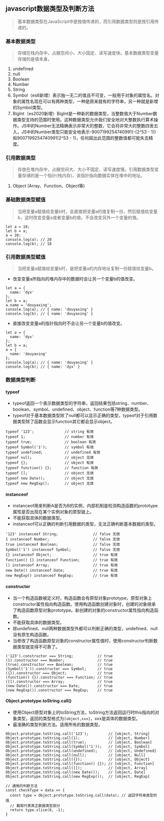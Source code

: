 ## javascript数据类型及判断方法
> 基本数据类型在JavaScript中是按值传递的，而引用数据类型则是按引用传递的。

### 基本数据类型
> 存储在栈内存中，占据空间小、大小固定、读写速度快。基本数据类型变量存储的是值本身。

1. undefined
2. null
3. Boolean
4. Number
5. String
6. Symbol（es6新增）表示独一无二的值且不可变，一般用于对象的属性名。对象的属性名现在可以有两种类型，一种是原来就有的字符串，另一种就是新增的Symbol类型。
7. BigInt（es2020新增）BigInt是一种新的数据类型，当整数值大于Number数据类型支持的范围时使用。这种数据类型允许我们安全地对大整数执行算术操作。JS中的Number无法精确表示非常大的整数，它会将非常大的整数四舍五入，JS中的Number类型只能安全地表示-9007199254740991(-(2^53 - 1))和9007199254740991(2^53 - 1)，任何超出此范围的整数值都可能失去精度。
### 引用数据类型
> 存放在堆内存中，占据空间大、大小不固定、读写速度慢。引用数据类型变量存储的是一个指针(栈内存)，该指针指向数据实体在堆中的地址。

1. Object (Array、Function、Object等)
### 基础数据类型赋值
> 当把变量a赋值给变量b时，会直接把变量a的值复制一份，然后赋值给变量b，这时改变变量a或者变量b的值，不会改变另外一个变量的值。

```
let a = 18;
let b = a;
a = 20;
console.log(a); // 20
console.log(b); // 18
```
### 引用数据类型赋值
> 当把变量a赋值给变量b时，是把变量a的内存地址复制一份赋值给变量b。

- 改变变量a所指向的堆内存中的数据时会让另一个变量b的值改变。
```
let a = {
  name: 'dyx'
};
let b = a;
a.name = 'douyaxing';
console.log(a); // { name: 'douyaxing' }
console.log(b); // { name: 'douyaxing' }
```
- 直接改变变量a的指针指向时不会让另一个变量b的值改变。
```
let a = {
  name: 'dyx'
};
let b = a;
a = {
  name: 'douyaxing'
};
console.log(a); // { name: 'douyaxing' }
console.log(b); // { name: 'dyx' }
```
### 数据类型判断
#### typeof
- typeof返回一个表示数据类型的字符串，返回结果包括string、number、boolean、symbol、undefined、object、function等7种数据类型。
- typeof对于基本数据类型除了null都可以显示正确的类型，typeof对于引用数据类型除了函数会显示function其它都会显示object。
```
typeof '123';              // string 有效
typeof 1;                  // number 有效
typeof true;               // boolean 有效
typeof Symbol('1');        // symbol 有效
typeof undefined;          // undefined 有效
typeof null;               // object 无效
typeof {};                 // object 有效
typeof function() {};      // function 有效
typeof [];                 // object 无效
typeof new Date();         // object 无效
typeof new RegExp();       // object 无效
```
#### instanceof
- instanceof用来判断A是否为B的实例，内部机制是检测构造函数的prototype属性是否出现在某个实例对象的原型链上。
- 不能获取具体的数据类型。
- instanceof可以正确的判断引用数据的类型，无法正确判断基本数据的类型。
```
'123' instanceof String;                // false 无效
1 instanceof Number;                    // false 无效
true instanceof Boolean;                // false 无效
Symbol('1') instanceof Symbol;          // false 无效
{} instanceof Object;                   // true 有效
function() {} instanceof Function;      // true 有效
[] instanceof Array;                    // true 有效
new Date() instanceof Date;             // true 有效
new RegExp() instanceof RegExp;         // true 有效
```
#### constructor
- 当一个构造函数被定义时，构造函数会有原型对象prototype，原型对象上constructor属性指向构造函数。使用构造函数创建对象时，创建的对象继承了构造函数原型对象prototype。新创建的对象的constructor属性指向构造函数。
- 不能获取具体的数据类型。
- 除undefined、null两种数据类型外都可以判断正确的类型，undefined、null没有原生构造函数。
- 当修改了构造函数原型对象的constructor属性值时，使用constructor判断数据类型就变得不可靠了。
```
('123').constructor === String;           // true
(1).constructor === Number;               // true
(true).constructor === Boolean;           // true
(Symbol('1')).constructor === Symbol;     // true            
({}).constructor === Object;              // true 
(function() {}).constructor === Function; // true 
([]).constructor === Array;               // true 
(new Date()).constructor === Date;        // true 
(new RegExp()).constructor === RegExp;    // true 
```
#### Object.prototype.toString.call()
- 使用Object原型对象上的toString方法，toString方法返回运行时this指向的对象类型，返回的类型格式为`[object,xxx]`，xxx是具体的数据类型。
- 最准确的类型判断方法。适用所有的数据类型。
```
Object.prototype.toString.call('123');         // [object, String]
Object.prototype.toString.call(1);             // [object, Number]
Object.prototype.toString.call(true);          // [object, Boolean]
Object.prototype.toString.call(Symbol('1'));   // [object, Symbol]
Object.prototype.toString.call(undefined);     // [object, Undefined]
Object.prototype.toString.call(null);          // [object, Null]
Object.prototype.toString.call({});            // [object, Object]
Object.prototype.toString.call(function() {}); // [object, Function]
Object.prototype.toString.call([]);            // [object, Array]
Object.prototype.toString.call(new Date());    // [object, Date]
Object.prototype.toString.call(new RegExp());  // [object, RegExp]

// 通用的判断方法
const checkType = data => {
  const type = Object.prototype.toString.call(data); // 返回字符串类型的值
  // 截取代表真正数据类型部分
  return type.slice(8, -1);
}
```

